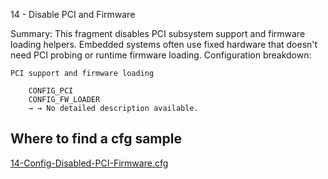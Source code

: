 14 - Disable PCI and Firmware

Summary: This fragment disables PCI subsystem support and firmware loading helpers. Embedded systems often use fixed hardware that doesn't need PCI probing or runtime firmware loading.
Configuration breakdown:

    PCI support and firmware loading

        CONFIG_PCI
        CONFIG_FW_LOADER
        → → No detailed description available.


## Where to find a cfg sample


[14-Config-Disabled-PCI-Firmware.cfg](../../beagle-board/6.6.32/packaging/14-Config-Disabled-PCI-Firmware.cfg)